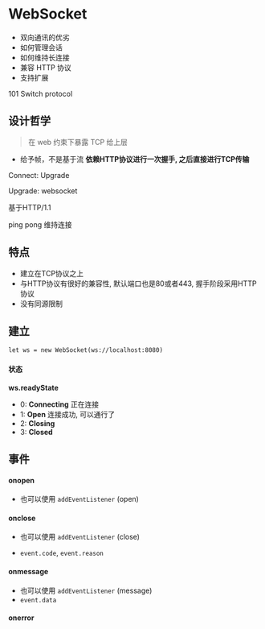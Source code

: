 # WebSocket

- 双向通讯的优劣
- 如何管理会话
- 如何维持长连接
- 兼容 HTTP 协议
- 支持扩展

101 Switch protocol

## 设计哲学

> 在 web 约束下暴露 TCP 给上层

- 给予帧，不是基于流
**依赖HTTP协议进行一次握手, 之后直接进行TCP传输**

Connect: Upgrade

Upgrade: websocket

基于HTTP/1.1

ping pong 维持连接

## 特点

- 建立在TCP协议之上
- 与HTTP协议有很好的兼容性, 默认端口也是80或者443, 握手阶段采用HTTP协议
- 没有同源限制

## 建立

`let ws = new WebSocket(ws://localhost:8080)`

#### 状态

**ws.readyState**

- 0: **Connecting** 正在连接
- 1: **Open** 连接成功, 可以通行了
- 2: **Closing**
- 3: **Closed**

## 事件

#### onopen

- 也可以使用 `addEventListener` (open)

#### onclose

- 也可以使用 `addEventListener` (close)

- `event.code`, `event.reason`

#### onmessage

- 也可以使用 `addEventListener` (message)
- `event.data`

#### onerror
